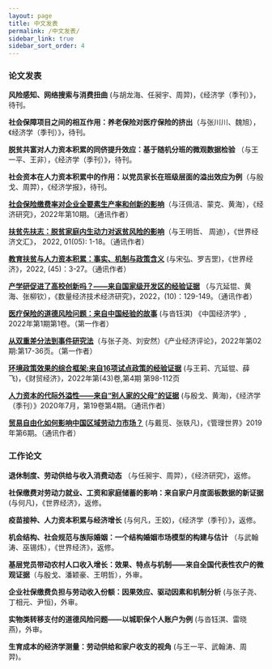 ```yaml
---
layout: page
title: 中文发表
permalink: /中文发表/
sidebar_link: true
sidebar_sort_order: 4
---
```


### 论文发表
**风险感知、网络搜索与消费扭曲** (与胡龙海、任昶宇、周羿)，《经济学（季刊）》，待刊。

**社会保障项目之间的相互作用：养老保险对医疗保险的挤出**（与张川川、魏旭），《经济学（季刊）》，待刊。

**脱贫共富对人力资本积累的同侪提升效应：基于随机分班的微观数据检验** （与王一平、王非），《经济学（季刊）》，待刊。

**社会资本在人力资本积累中的作用：以党员家长在班级层面的溢出效应为例**（与殷戈、周羿），《经济学报》，待刊。

[**社会保险缴费率对企业全要素生产率和创新的影响**](http://www.erj.cn/cn/mlInfo.aspx?m=20220309094605133049&n=20221121150525017677&tip=0)（与汪佩洁、蒙克、黄海），《经济研究》，2022年第10期。（通讯作者）

[**扶贫先扶志：脱贫家庭内生动力对返贫风险的影响**](http://sjjjwh.magtech.com.cn/CN/Y2022/V01/I05/1)（与王明哲、 周迪），《世界经济文汇》， 2022, 01(05): 1-18。（通讯作者）

[**教育扶贫与人力资本积累：事实、机制与政策含义**](https://manu30.magtech.com.cn/sjjj/CN/abstract/abstract829.shtml) (与宋弘、罗吉罡)，《世界经济》，2022, (45)：3-27。（通讯作者）

[**产学研促进了高校创新吗？——来自国家级开发区的经验证据**](http://www.jqte.net/sljjjsjjyj/ch/reader/view_abstract.aspx?file_no=20221007&flag=1) （与亢延锟、黄海、张柳钦），《数量经济技术经济研究》，2022，(10)：129-149。（通讯作者）

[**医疗保险的道德风险问题：来自中国经验的故事**](http://www.jcejournal.com.cn/CN/abstract/abstract5.shtml) (与沓钰淇) 《中国经济学》, 2022年第1期第1卷。（第一作者）

[**从双重差分法到事件研究法**](https://kns.cnki.net/kcms/detail/detail.aspx?FileName=XDCH20211224001&DbName=CAPJ2022)（与张子尧、刘安然）《产业经济评论》，2022年第02期:第17-36页。（第一作者）

[**环境政策效果的综合框架:来自16项试点政策的经验证据**](http://cmjj.ajcass.org/Magazine/Show?ID=824) (与王莉、亢延锟、薛飞)，《财贸经济》，2022年第(43)卷,第4期 第98-112页

[**人力资本的代际外溢性——来自“别人家的父母”的证据**](http://www.oaj.pku.edu.cn/jjx/CN/10.13821/j.cnki.ceq.2020.03.16#1) (与殷戈、黄海)，《经济学（季刊）》2020年7月，第19卷第4期。（通讯作者）

[**贸易自由化如何影响中国区域劳动力市场？**](http://www.mwm.net.cn/fileCache/pdf/M/%e8%b4%b8%e6%98%93%e8%87%aa%e7%94%b1%e5%8c%96%e5%a6%82%e4%bd%95%e5%bd%b1%e5%93%8d%e4%b8%ad%e5%9b%bd%e5%8c%ba%e5%9f%9f%e5%8a%b3%e5%8a%a8%e5%8a%9b%e5%b8%82%e5%9c%ba_%e6%88%b4%e8%a7%85.pdf) (与戴觅、张轶凡)，《管理世界》2019年第6期。（通讯作者）


### 工作论文

**退休制度、劳动供给与收入消费动态** （与任昶宇、周羿），《经济研究》，返修。

**社保缴费对劳动力就业、工资和家庭储蓄的影响：来自家户月度面板数据的新证据** (与何凡)，《世界经济》，返修。

**疫苗接种、人力资本积累与经济增长** (与何凡，王姣)，《经济学（季刊）》，返修。

**机会结构、社会规范与族际婚姻：一个结构婚姻市场模型的构建与估计** （与武翰涛、巫锡炜），《世界经济》，返修。
 
**基层党员带动农村人口收入增长：效果、特点与机制——来自全国代表性农户的微观证据**（与殷戈、潘颖豪、王明哲），外审。

**企业社保缴费负担与劳动收入份额：因果效应、驱动因素和机制分析** (与张子尧、丁相元、尹恒)，外审。

**实物类转移支付的道德风险问题——以城职保个人账户为例** (与沓钰淇、雷晓燕)，外审。

**生育成本的经济学测量：劳动供给和家户收支的视角** (与王一平、武翰涛、周羿)。

